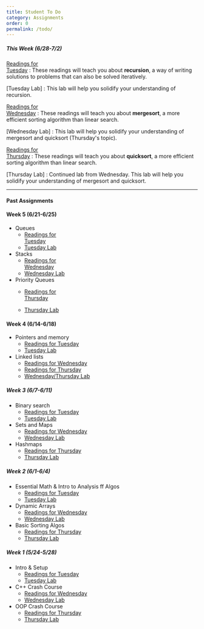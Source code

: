 ```yaml
---
title: Student To Do
category: Assignments
order: 0
permalink: /todo/
---
```


##### This Week (6/28-7/2)
[Readings for<br>Tuesday](/sm21/wk6#tues)
: These readings will teach you about **recursion**, a way of writing solutions to problems that can also be solved iteratively.

[Tuesday Lab]
: This lab will help you solidify your understanding of recursion.

[Readings for<br>Wednesday](/sm21/wk6#weds)
: These readings will teach you about **mergesort**, a more efficient sorting algorithm than linear search.

[Wednesday Lab]
: This lab will help you solidify your understanding of mergesort and quicksort (Thursday's topic).

[Readings for<br>Thursday](/sm21/wk6#thurs)
: These readings will teach you about **quicksort**, a more efficient sorting algorithm than linear search.

[Thursday Lab]
: Continued lab from Wednesday. This lab will help you solidify your understanding of mergesort and quicksort.

---

#### Past Assignments

#### Week 5 (6/21-6/25)
- Queues
	- [Readings for<br>Tuesday](/sm21/wk5#tues)
	- [Tuesday Lab](/sm21/lab12/)
- Stacks
	- [Readings for<br>Wednesday](/sm21/wk5#weds)
	- [Wednesday Lab](/sm21/lab13/)
- Priority Queues
	- [Readings for<br>Thursday](/sm21/wk5#thurs)

	- [Thursday Lab](/sm21/lab14/)

#### Week 4 (6/14-6/18)
- Pointers and memory
	- [Readings for Tuesday](/sm21/wk4#tues)
	- [Tuesday Lab](/sm21/lab10)
- Linked lists
	- [Readings for Wednesday](/sm21/wk4#weds)
	- [Readings for Thursday](/sm21/wk4#thurs)
	- [Wednesday/Thursday Lab](/sm21/lab11)

##### Week 3 (6/7-6/11)
- Binary search
	- [Readings for Tuesday](/sm21/wk3#tues)  
	- [Tuesday Lab](/sm21/lab07)  
- Sets and Maps
	- [Readings for Wednesday](/sm21/wk3#weds)  
	- [Wednesday Lab](/sm21/lab08)  
- Hashmaps
	- [Readings for Thursday](/sm21/wk3#thurs)  
	- [Thursday Lab](/sm21/lab09)  

##### Week 2 (6/1-6/4)
- Essential Math & Intro to Analysis ff Algos
	- [Readings for Tuesday](/sm21/wk2#tues)
	- [Tuesday Lab](/sm21/lab04)
- Dynamic Arrays
	- [Readings for Wednesday](/sm21/wk2#weds)
	- [Wednesday Lab](/sm21/lab05)
- Basic Sorting Algos
	- [Readings for Thursday](/sm21/wk2#thurs)
	- [Thursday Lab](/sm21/lab06)

##### Week 1 (5/24-5/28)
- Intro & Setup
	- [Readings for Tuesday](/sm21/wk1#tues)
	- [Tuesday Lab](/sm21/lab01)
- C++ Crash Course
	- [Readings for Wednesday](/sm21/wk1#weds)
	- [Wednesday Lab](/sm21/lab02)
- OOP Crash Course
	- [Readings for Thursday](/sm21/wk1#thurs)
	- [Thursday Lab](/sm21/lab03)